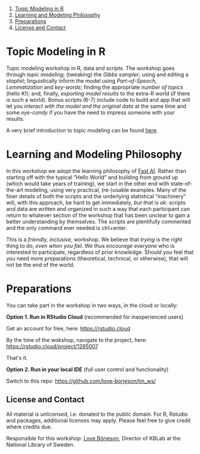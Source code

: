 1. [Topic Modeling in R](#intro)
2. [Learning and Modeling Philosophy](#learning)
3. [Preparations](#preparations)
4. [License and Contact](#licensecontact)

# Topic Modeling in R <a name="intro"></a>
Topic modeling workshop in R, data and scripts. The workshop goes through *topic modeling*; (tweaking) the *Gibbs sampler*; using and editing a *stoplist*; linguistically inform the model using *Part-of-Speech*, *Lemmatization* and *key-words*; finding the appropriate *number of topics* (hello K!); and, finally, *exporting model results* to the extra-R world (if there is such a world). Bonus scripts (6-7) include code to build and app that will let you *interact with the model and the original data* at the same time and some *eye-candy* if you have the need to impress someone with your results.

A very brief introduction to topic modeling can be found [here](https://docs.google.com/presentation/d/1UPmCKOCR35Bv7atY15pSILNm_HxR_t62IHMkmU-fKa8/edit?usp=sharing).

# Learning and Modeling Philosophy <a name="learning"></a>

In this workshop we adopt the learning philosophy of [Fast AI](https://www.fast.ai/2016/10/08/teaching-philosophy/). Rather than starting off with the typical “Hello World” and building from ground up (which would take years of training), we start in the other end with state-of-the-art modeling, using very practical, (re-)usable examples. Many of the finer details of both the scripts and the underlying statistical “machinery” will, with this approach, be hard to get immediately, *but that is ok*: scripts and data are written and organized in such a way that each participant can return to whatever section of the workshop that has been unclear to gain a better understanding by themselves. The scripts are plentifully commented and the only command ever needed is ctrl+enter.

This is a *friendly, inclusive*, workshop. We believe that *trying* is the right thing to do, *even when you fail*. We thus *encourage everyone* who is interested to participate, regardless of prior knowledge. Should you feel that you need more preparations (theoretical, technical, or otherwise), that will not be the end of the world.

# Preparations <a name="preparations"></a>

You can take part in the workshop in two ways, in the cloud or locally:

**Option 1. Run in RStudio Cloud** (recommended for inexperienced users)

Get an account for free, here: https://rstudio.cloud

By the time of the wokshop, navigate to the project, here: https://rstudio.cloud/project/1285007

That's it.

**Option 2. Run in your local IDE** (full user control and functionality)

Switch to this repo: https://github.com/love-borjeson/tm_ws/

## License and Contact <a name="licensecontact"></a>

All material is unlicensed, i.e. donated to the public domain. For R, Rstudio and packages, additional licenses may apply. Please feel free to give credit where credits due.

Responsible for this workshop: [Love Börjeson](love.borjeson@kb.se), Director of KBLab at the National Library of Sweden.


